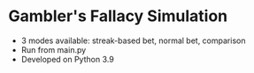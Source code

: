 # Gambler's Fallacy Simulation
* 3 modes available: streak-based bet, normal bet, comparison
* Run from main.py
* Developed on Python 3.9
